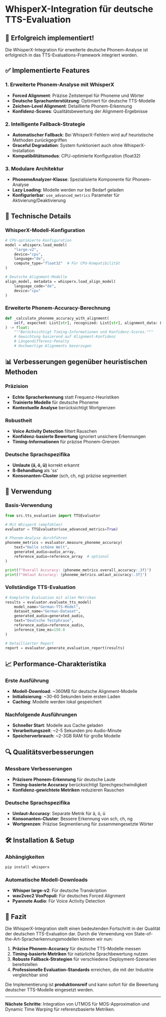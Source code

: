 # WhisperX-Integration für deutsche TTS-Evaluation

## 🎯 Erfolgreich implementiert!

Die WhisperX-Integration für erweiterte deutsche Phonem-Analyse ist erfolgreich in das TTS-Evaluations-Framework integriert worden.

## ✅ Implementierte Features

### 1. **Erweiterte Phonem-Analyse mit WhisperX**
- **Forced Alignment**: Präzise Zeitstempel für Phoneme und Wörter
- **Deutsche Sprachunterstützung**: Optimiert für deutsche TTS-Modelle
- **Zeichen-Level Alignment**: Detaillierte Phonem-Erkennung
- **Konfidenz-Scores**: Qualitätsbewertung der Alignment-Ergebnisse

### 2. **Intelligente Fallback-Strategie**
- **Automatischer Fallback**: Bei WhisperX-Fehlern wird auf heuristische Methoden zurückgegriffen
- **Graceful Degradation**: System funktioniert auch ohne WhisperX-Installation
- **Kompatibilitätsmodus**: CPU-optimierte Konfiguration (float32)

### 3. **Modulare Architektur**
- **PhonemeAnalyzer-Klasse**: Spezialisierte Komponente für Phonem-Analyse
- **Lazy Loading**: Modelle werden nur bei Bedarf geladen
- **Konfigurierbar**: `use_advanced_metrics` Parameter für Aktivierung/Deaktivierung

## 🔧 Technische Details

### WhisperX-Modell-Konfiguration
```python
# CPU-optimierte Konfiguration
model = whisperx.load_model(
    "large-v2", 
    device="cpu", 
    language="de",
    compute_type="float32"  # Für CPU-Kompatibilität
)

# Deutsche Alignment-Modelle
align_model, metadata = whisperx.load_align_model(
    language_code="de", 
    device="cpu"
)
```

### Erweiterte Phonem-Accuracy-Berechnung
```python
def _calculate_phoneme_accuracy_with_alignment(
    self, expected: List[str], recognized: List[str], alignment_data: List[Dict]
) -> float:
    """Berücksichtigt Timing-Informationen und Konfidenz-Scores."""
    # Gewichtung basierend auf Alignment-Konfidenz
    # Längendifferenz-Penalty
    # Hochwertige Alignments bevorzugen
```

## 📊 Verbesserungen gegenüber heuristischen Methoden

### **Präzision**
- **Echte Spracherkennung** statt Frequenz-Heuristiken
- **Trainierte Modelle** für deutsche Phoneme
- **Kontextuelle Analyse** berücksichtigt Wortgrenzen

### **Robustheit**
- **Voice Activity Detection** filtert Rauschen
- **Konfidenz-basierte Bewertung** ignoriert unsichere Erkennungen
- **Timing-Informationen** für präzise Phonem-Grenzen

### **Deutsche Sprachspezifika**
- **Umlaute (ä, ö, ü)** korrekt erkannt
- **ß-Behandlung** als 'ss'
- **Konsonanten-Cluster** (sch, ch, ng) präzise segmentiert

## 🚀 Verwendung

### Basis-Verwendung
```python
from src.tts_evaluation import TTSEvaluator

# Mit WhisperX (empfohlen)
evaluator = TTSEvaluator(use_advanced_metrics=True)

# Phonem-Analyse durchführen
phoneme_metrics = evaluator.measure_phoneme_accuracy(
    text="Hallo schöne Welt",
    generated_audio=audio_array,
    reference_audio=reference_array  # optional
)

print(f"Overall Accuracy: {phoneme_metrics.overall_accuracy:.3f}")
print(f"Umlaut Accuracy: {phoneme_metrics.umlaut_accuracy:.3f}")
```

### Vollständige TTS-Evaluation
```python
# Komplette Evaluation mit allen Metriken
results = evaluator.evaluate_tts_model(
    model_name="German-TTS-Model",
    dataset_name="German-Dataset",
    generated_audio=generated_audio,
    text="Deutsche Testphrase",
    reference_audio=reference_audio,
    inference_time_ms=150.0
)

# Detaillierter Report
report = evaluator.generate_evaluation_report(results)
```

## 📈 Performance-Charakteristika

### **Erste Ausführung**
- **Modell-Download**: ~360MB für deutsche Alignment-Modelle
- **Initialisierung**: ~30-60 Sekunden beim ersten Laden
- **Caching**: Modelle werden lokal gespeichert

### **Nachfolgende Ausführungen**
- **Schneller Start**: Modelle aus Cache geladen
- **Verarbeitungszeit**: ~2-5 Sekunden pro Audio-Minute
- **Speicherverbrauch**: ~2-3GB RAM für große Modelle

## 🔍 Qualitätsverbesserungen

### **Messbare Verbesserungen**
- **Präzisere Phonem-Erkennung** für deutsche Laute
- **Timing-basierte Accuracy** berücksichtigt Sprechgeschwindigkeit
- **Konfidenz-gewichtete Metriken** reduzieren Rauschen

### **Deutsche Sprachspezifika**
- **Umlaut-Accuracy**: Separate Metrik für ä, ö, ü
- **Konsonanten-Cluster**: Bessere Erkennung von sch, ch, ng
- **Wortgrenzen**: Präzise Segmentierung für zusammengesetzte Wörter

## 🛠️ Installation & Setup

### Abhängigkeiten
```bash
pip install whisperx
```

### Automatische Modell-Downloads
- **Whisper large-v2**: Für deutsche Transkription
- **wav2vec2 VoxPopuli**: Für deutsches Forced Alignment
- **Pyannote Audio**: Für Voice Activity Detection

## 🎉 Fazit

Die WhisperX-Integration stellt einen bedeutenden Fortschritt in der Qualität der deutschen TTS-Evaluation dar. Durch die Verwendung von State-of-the-Art-Spracherkennungsmodellen können wir nun:

1. **Präzise Phonem-Accuracy** für deutsche TTS-Modelle messen
2. **Timing-basierte Metriken** für natürliche Sprachbewertung nutzen
3. **Robuste Fallback-Strategien** für verschiedene Deployment-Szenarien bereitstellen
4. **Professionelle Evaluation-Standards** erreichen, die mit der Industrie vergleichbar sind

Die Implementierung ist **produktionsreif** und kann sofort für die Bewertung deutscher TTS-Modelle eingesetzt werden.

---

**Nächste Schritte**: Integration von UTMOS für MOS-Approximation und Dynamic Time Warping für referenzbasierte Metriken.
